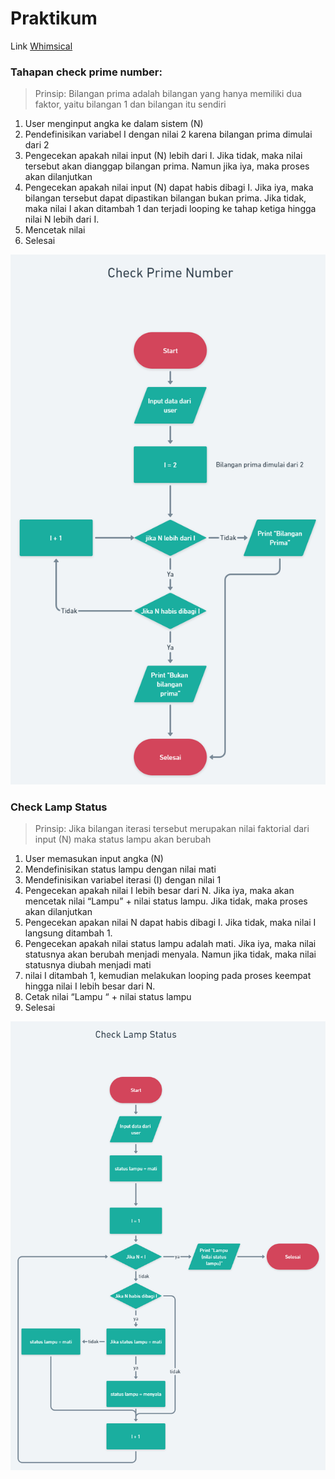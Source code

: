 # Praktikum

Link [Whimsical](https://whimsical.com/algoritma-rafli-GD4Mx5ZsrJbv39TRb67pTJ)

### Tahapan check prime number:

> Prinsip: Bilangan prima adalah bilangan yang hanya memiliki dua faktor, yaitu bilangan 1 dan bilangan itu sendiri

1. User menginput angka ke dalam sistem (N)
2. Pendefinisikan variabel I dengan nilai 2 karena bilangan prima dimulai dari 2
3. Pengecekan apakah nilai input (N) lebih dari I. Jika tidak, maka nilai tersebut akan dianggap bilangan prima. Namun jika iya, maka proses akan dilanjutkan
4. Pengecekan apakah nilai input (N) dapat habis dibagi I. Jika iya, maka bilangan tersebut dapat dipastikan bilangan bukan prima. Jika tidak, maka nilai I akan ditambah 1 dan terjadi looping ke tahap ketiga hingga nilai N lebih dari I.
5. Mencetak nilai
6. Selesai

![image](../screenshots/check-prime-number.png)

### Check Lamp Status

> Prinsip: Jika bilangan iterasi tersebut merupakan nilai faktorial dari input (N) maka status lampu akan berubah

1. User memasukan input angka (N)
2. Mendefinisikan status lampu dengan nilai mati
3. Mendefinisikan variabel iterasi (I) dengan nilai 1
4. Pengecekan apakah nilai I lebih besar dari N. Jika iya, maka akan mencetak nilai “Lampu” + nilai status lampu. Jika tidak, maka proses akan dilanjutkan
5. Pengecekan apakan nilai N dapat habis dibagi I. Jika tidak, maka nilai I langsung ditambah 1.
6. Pengecekan apakah nilai status lampu adalah mati. Jika iya, maka nilai statusnya akan berubah menjadi menyala. Namun jika tidak, maka nilai statusnya diubah menjadi mati
7. nilai I ditambah 1, kemudian melakukan looping pada proses keempat hingga nilai I lebih besar dari N.
8. Cetak nilai “Lampu “ + nilai status lampu
9. Selesai

![image](../screenshots/check-lamp-status.png)
